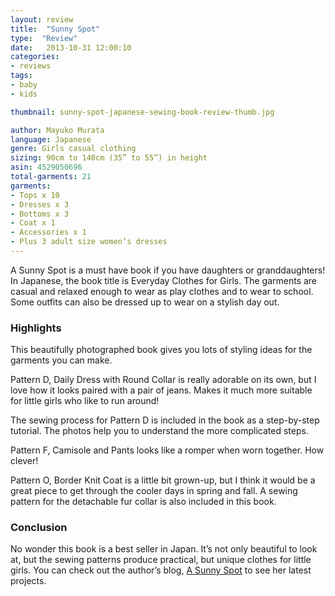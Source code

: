 ```yaml
---
layout: review
title:  "Sunny Spot"
type:  "Review"
date:   2013-10-31 12:00:10
categories:
- reviews
tags:
- baby
- kids

thumbnail: sunny-spot-japanese-sewing-book-review-thumb.jpg

author: Mayuko Murata
language: Japanese
genre: Girls casual clothing
sizing: 90cm to 140cm (35” to 55”) in height
asin: 4529050696
total-garments: 21
garments:
- Tops x 10
- Dresses x 3
- Bottoms x 3
- Coat x 1
- Accessories x 1
- Plus 3 adult size women’s dresses
---
```


A Sunny Spot is a must have book if you have daughters or granddaughters! In Japanese, the book title is Everyday
Clothes for Girls. The garments are casual and relaxed enough to wear as play clothes and to wear to school. Some
outfits can also be dressed up to wear on a stylish day out.

### Highlights

This beautifully photographed book gives you lots of styling ideas for the garments you can make.

Pattern D, Daily Dress with Round Collar is really adorable on its own, but I love how it looks paired with a pair of jeans. Makes it much more suitable for little girls who like to run around!

The sewing process for Pattern D is included in the book as a step-by-step tutorial. The photos help you to understand the more complicated steps.

Pattern F, Camisole and Pants looks like a romper when worn together. How clever!

Pattern O, Border Knit Coat is a little bit grown-up, but I think it would be a great piece to get through the cooler days in spring and fall. A sewing pattern for the detachable fur collar is also included in this book.

### Conclusion

No wonder this book is a best seller in Japan. It’s not only beautiful to look at, but the sewing patterns produce practical, but unique clothes for little girls. You can check out the author’s blog, [A Sunny Spot](http://blog.a-sunny-spot.com/) to see her latest projects.